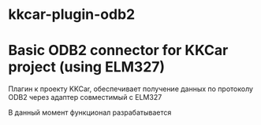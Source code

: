 # kkcar-plugin-odb2
Basic ODB2 connector for KKCar project (using ELM327)
===

Плагин к проекту KKCar, обеспечивает получение данных по протоколу ODB2 через адаптер совместимый с ELM327

В данный момент функционал разрабатывается
